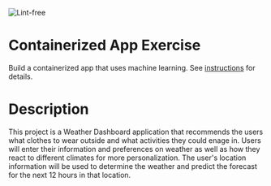 ![Lint-free](https://github.com/nyu-software-engineering/containerized-app-exercise/actions/workflows/lint.yml/badge.svg)

# Containerized App Exercise

Build a containerized app that uses machine learning. See [instructions](./instructions.md) for details.

# Description

This project is a Weather Dashboard application that recommends the users what clothes to wear outside and what activities they could enage in. Users will enter their information and preferences on weather as well as how they react to different climates for more personalization. The user's location information will be used to determine the weather and predict the forecast for the next 12 hours in that location.

